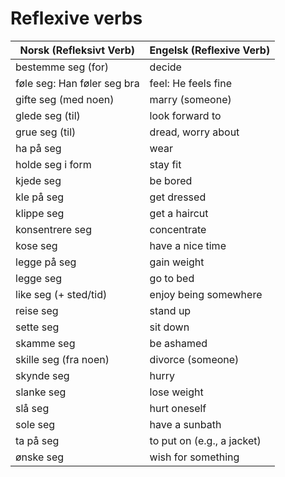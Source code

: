 # Reflexive verbs

| Norsk (Refleksivt Verb)      | Engelsk (Reflexive Verb)                  |
|-----------------------------|-------------------------------------------|
| bestemme seg (for)         | decide                                   |
| føle seg: Han føler seg bra | feel: He feels fine                     |
| gifte seg (med noen)       | marry (someone)                         |
| glede seg (til)            | look forward to                         |
| grue seg (til)             | dread, worry about                      |
| ha på seg                  | wear                                     |
| holde seg i form           | stay fit                                |
| kjede seg                  | be bored                                |
| kle på seg                 | get dressed                             |
| klippe seg                 | get a haircut                           |
| konsentrere seg            | concentrate                             |
| kose seg                   | have a nice time                        |
| legge på seg               | gain weight                             |
| legge seg                  | go to bed                               |
| like seg (+ sted/tid)      | enjoy being somewhere                   |
| reise seg                  | stand up                                |
| sette seg                  | sit down                                |
| skamme seg                 | be ashamed                              |
| skille seg (fra noen)      | divorce (someone)                       |
| skynde seg                 | hurry                                   |
| slanke seg                 | lose weight                             |
| slå seg                    | hurt oneself                            |
| sole seg                   | have a sunbath                          |
| ta på seg                  | to put on (e.g., a jacket)              |
| ønske seg                  | wish for something                      |
